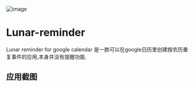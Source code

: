 ![image](https://github.com/gedoor/Lunar-reminder/blob/master/image/ic_launcher.png)
# Lunar-reminder
Lunar reminder for google calendar
是一款可以在google日历里创建按农历重复事件的应用,本身并没有提醒功能.

## 应用截图
